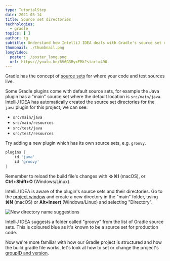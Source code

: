```yaml
---
type: TutorialStep
date: 2021-05-14
title: Source set directories
technologies:
  - gradle
topics: [ ]
author: tg
subtitle: Understand how IntelliJ IDEA deals with Gradle's source set directories
thumbnail: ./thumbnail.png
longVideo:
  poster: ./poster_long.png
  url: https://youtu.be/6V6G3RyxEMk?start=490
---
```


Gradle has the concept of [source sets](https://docs.gradle.org/current/dsl/org.gradle.api.tasks.SourceSet.html) for where your code and test sources live.

Some Gradle plugins come with default source sets, for example the Java plugin has a "main" source set where the default location is `src/main/java`. IntelliJ IDEA has automatically created the source set directories for the `java` plugin for this project, we can see:
 - `src/main/java`
 - `src/main/resources`
 - `src/test/java`
 - `src/test/resources`

Try adding a new plugin which has its own source sets, e.g. `groovy`.

```groovy
plugins {
    id 'java'
    id 'groovy'
}
```

Remember to reload the build file's changes with **⇧⌘I** (macOS), or **Ctrl+Shift+O** (Windows/Linux).

IntelliJ IDEA is aware of the plugin's source sets and their directories. Go to the [project window](https://www.jetbrains.com/help/idea/project-tool-window.html) and create a new directory in the "main" folder, using **⌘N** (macOS) or **Alt+Insert** (Windows/Linux) and selecting "Directory".

![New directory name suggestions](./new-directory.png)

IntelliJ IDEA suggests a folder called "groovy" from the list of Gradle source sets. This is coloured blue as it's known to be a source set for production code.

Now we're more familiar with how our Gradle project is structured and how the build.gradle file works, let's look at how to set or change the project's [groupID and version](https://maven.apache.org/guides/mini/guide-naming-conventions.html).
